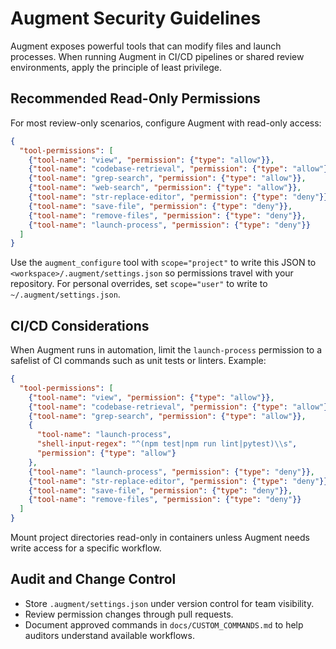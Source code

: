 # Augment Security Guidelines

Augment exposes powerful tools that can modify files and launch processes. When running
Augment in CI/CD pipelines or shared review environments, apply the principle of least
privilege.

## Recommended Read-Only Permissions

For most review-only scenarios, configure Augment with read-only access:

```json
{
  "tool-permissions": [
    {"tool-name": "view", "permission": {"type": "allow"}},
    {"tool-name": "codebase-retrieval", "permission": {"type": "allow"}},
    {"tool-name": "grep-search", "permission": {"type": "allow"}},
    {"tool-name": "web-search", "permission": {"type": "allow"}},
    {"tool-name": "str-replace-editor", "permission": {"type": "deny"}},
    {"tool-name": "save-file", "permission": {"type": "deny"}},
    {"tool-name": "remove-files", "permission": {"type": "deny"}},
    {"tool-name": "launch-process", "permission": {"type": "deny"}}
  ]
}
```

Use the `augment_configure` tool with `scope="project"` to write this JSON to
`<workspace>/.augment/settings.json` so permissions travel with your repository. For
personal overrides, set `scope="user"` to write to `~/.augment/settings.json`.

## CI/CD Considerations

When Augment runs in automation, limit the `launch-process` permission to a safelist of CI
commands such as unit tests or linters. Example:

```json
{
  "tool-permissions": [
    {"tool-name": "view", "permission": {"type": "allow"}},
    {"tool-name": "codebase-retrieval", "permission": {"type": "allow"}},
    {"tool-name": "grep-search", "permission": {"type": "allow"}},
    {
      "tool-name": "launch-process",
      "shell-input-regex": "^(npm test|npm run lint|pytest)\\s",
      "permission": {"type": "allow"}
    },
    {"tool-name": "launch-process", "permission": {"type": "deny"}},
    {"tool-name": "str-replace-editor", "permission": {"type": "deny"}},
    {"tool-name": "save-file", "permission": {"type": "deny"}},
    {"tool-name": "remove-files", "permission": {"type": "deny"}}
  ]
}
```

Mount project directories read-only in containers unless Augment needs write access for a
specific workflow.

## Audit and Change Control

- Store `.augment/settings.json` under version control for team visibility.
- Review permission changes through pull requests.
- Document approved commands in `docs/CUSTOM_COMMANDS.md` to help auditors understand
  available workflows.
